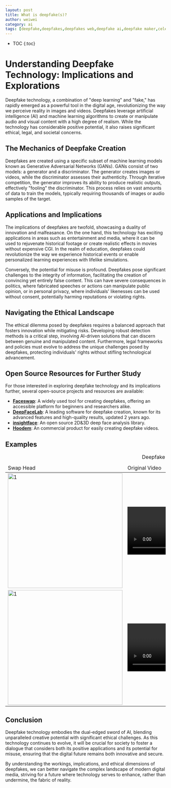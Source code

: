 ```yaml
---
layout: post
title: What is deepfake(s)?
author: weiwei
category: ai
tags: [deepfake,deepfakes,deepfakes web,deepfake ai,deepfake maker,celebrity deepfakes]
---
```


* TOC
{:toc}

# Understanding Deepfake Technology: Implications and Explorations

Deepfake technology, a combination of "deep learning" and "fake," has rapidly emerged as a powerful tool in the digital age, revolutionizing the way we perceive reality in images and videos. Deepfakes leverage artificial intelligence (AI) and machine learning algorithms to create or manipulate audio and visual content with a high degree of realism. While the technology has considerable positive potential, it also raises significant ethical, legal, and societal concerns.

## The Mechanics of Deepfake Creation

Deepfakes are created using a specific subset of machine learning models known as Generative Adversarial Networks (GANs). GANs consist of two models: a generator and a discriminator. The generator creates images or videos, while the discriminator assesses their authenticity. Through iterative competition, the generator improves its ability to produce realistic outputs, effectively "fooling" the discriminator. This process relies on vast amounts of data to train the models, typically requiring thousands of images or audio samples of the target.

## Applications and Implications

The implications of deepfakes are twofold, showcasing a duality of innovation and malfeasance. On the one hand, this technology has exciting applications in areas such as entertainment and media, where it can be used to rejuvenate historical footage or create realistic effects in movies without expensive CGI. In the realm of education, deepfakes could revolutionize the way we experience historical events or enable personalized learning experiences with lifelike simulations.

Conversely, the potential for misuse is profound. Deepfakes pose significant challenges to the integrity of information, facilitating the creation of convincing yet entirely false content. This can have severe consequences in politics, where fabricated speeches or actions can manipulate public opinion, or in personal privacy, where individuals' likenesses can be used without consent, potentially harming reputations or violating rights.

## Navigating the Ethical Landscape

The ethical dilemma posed by deepfakes requires a balanced approach that fosters innovation while mitigating risks. Developing robust detection methods is a critical step, involving AI-driven solutions that can discern between genuine and manipulated content. Furthermore, legal frameworks and policies must evolve to address the unique challenges posed by deepfakes, protecting individuals' rights without stifling technological advancement.

## Open Source Resources for Further Study

For those interested in exploring deepfake technology and its implications further, several open-source projects and resources are available:

- **[Faceswap](https://github.com/deepfakes/faceswap)**: A widely used tool for creating deepfakes, offering an accessible platform for beginners and researchers alike.
- **[DeepFaceLab](https://github.com/iperov/DeepFaceLab)**: A leading software for deepfake creation, known for its advanced features and high-quality results, updated 2 years ago.
- **[insightface](https://insightface.ai/)**: An open source 2D&3D deep face analysis library.
- **[Hoodem](https://hoodem.com/)**: An commercial product for easily creating deepfake videos.

## Examples
<table>
    <caption>Deepfake examples</caption>
    <thead>
        <td>Swap Head</td>
        <td>Original Video</td>
        <td>Swapped Video</td>
    </thead>
    <body>
    <tr>
        <td> <img src="{{ site.url }}/assets/images/df-01.png"  alt="1" width = 360px ></td>
        <td>
        <video src="{{ site.url }}/assets/videos/df-01-orig.mp4" controls="controls" style="max-width: 360px;">
        </video>
        </td>
        <td>
        <video src="{{ site.url }}/assets/videos/df-01-swap.mp4" controls="controls" style="max-width: 360px;">
        </video>
        </td>
    </tr> 
    <tr>
        <td> <img src="{{ site.url }}/assets/images/df-02.jpg"  alt="1" width = 360px ></td>
        <td>
        <video src="{{ site.url }}/assets/videos/df-02-orig.mp4" controls="controls" style="max-width: 360px;">
        </video>
        </td>
        <td>
        <video src="{{ site.url }}/assets/videos/df-02-swap.mp4" controls="controls" style="max-width: 360px;">
        </video>
        </td>
      </tr>
    </body>
</table>

## Conclusion

Deepfake technology embodies the dual-edged sword of AI, blending unparalleled creative potential with significant ethical challenges. As this technology continues to evolve, it will be crucial for society to foster a dialogue that considers both its positive applications and its potential for misuse, ensuring that the digital future remains both innovative and secure. 

By understanding the workings, implications, and ethical dimensions of deepfakes, we can better navigate the complex landscape of modern digital media, striving for a future where technology serves to enhance, rather than undermine, the fabric of reality.
